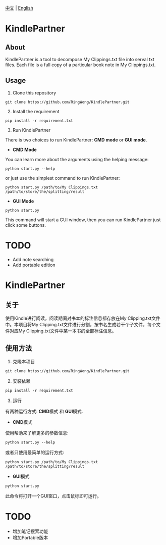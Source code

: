 [中文](#关于) | [English](#About)
# KindlePartner 
## About
KindlePartner is a tool to decompose My Clippings.txt file into serval txt files. Each file is a full copy of a particular book note in My Clippings.txt.

## Usage
1. Clone this repository
```
git clone https://github.com/RingWong/KindlePartner.git
```
2. Install the requirement
```
pip install -r requirement.txt
```
3. Run KindlePartner

There is two choices to run KindlePartner: **CMD mode** or **GUI mode**.

- **CMD Mode**

You can learn more about the arguments using the helping message:
```
python start.py --help
```
or just use the simplest command to run KindlePartner:
```
python start.py /path/to/My Clippings.txt /path/to/store/the/splitting/result 
```

- **GUI Mode**
```
python start.py
```
This command will start a GUI window, then you can run KindlePartner just click some buttons.

# TODO
- Add note searching
- Add portable edition

# KindlePartner

## 关于
使用Kindle进行阅读，阅读期间对书本的标注信息都存放在My Clipping.txt文件中。本项目将My Clipping.txt文件进行分割，按书名生成若干个子文件，每个文件对应My Clipping.txt文件中某一本书的全部标注信息。

## 使用方法
1. 克隆本项目
```
git clone https://github.com/RingWong/KindlePartner.git
```
2. 安装依赖
```
pip install -r requirement.txt
```
3. 运行

有两种运行方式: **CMD**模式 和 **GUI**模式.

- **CMD**模式

使用帮助来了解更多的参数信息:
```
python start.py --help
```
或者只使用最简单的运行方式:
```
python start.py /path/to/My Clippings.txt /path/to/store/the/splitting/result 
```

- **GUI**模式
```
python start.py
```
此命令将打开一个GUI窗口，点击鼠标即可运行。

# TODO
- 增加笔记搜索功能
- 增加Portable版本
